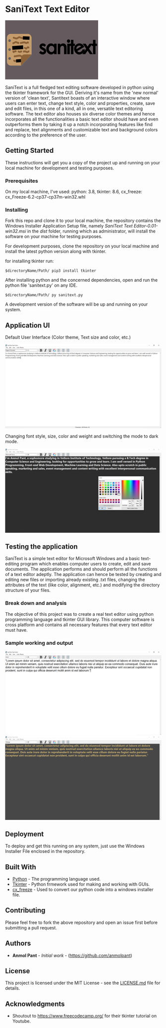 # SaniText Text Editor

![Output Image](https://github.com/anmolpant/SaniText/blob/master/Screenshots/sanitext.png)

SaniText is a full fledged text editing software developed in python using the tkinter framework for the GUI. Deriving it's name from the 'new normal' version of 'clean text', Santitext boasts of an interactive window where users can enter text, change text style, color and properties, create, save and edit files, in this one of a kind, all in one, versatile text editoring software. The text editor also houses six diverse color themes and hence incorporates all the functionalities a basic text editor should have and even outperforms them by taking it up a notch incorporating features like find and replace, text alignments and customizable text and background colors according to the preference of the user.

## Getting Started

These instructions will get you a copy of the project up and running on your local machine for development and testing purposes.

### Prerequisites

On my local machine, I've used: 
python: 3.8, 
tkinter: 8.6,
cx_freeze: cx_Freeze-6.2-cp37-cp37m-win32.whl

### Installing

Fork this repo and clone it to your local machine, the repository contains the Windows Installer Application Setup file, namely *SaniText Text Editor-0.01-win32.msi* in the *dist* folder, running which as administrator, will install the software on your machine for testing purposes.

For development purposes, clone the repository on your local machine and install the latest python version along with tkinter. 

for installing tkinter run:

```
$directoryName/Path/ pip3 install tkinter
```

After installing python and the concerned dependencies, open and run the python file 'sanitext.py' on any IDE.

```
$directoryName/Path/ py sanitext.py
```
A development version of the software will be up and running on your system.

## Application UI

Default User Interface (Color theme, Text size and color, etc.)

![Output Image](https://github.com/anmolpant/SaniText/blob/master/Screenshots/screenshot1.PNG)

Changing font style, size, color and weight and switching the mode to dark mode.

![Output Image](https://github.com/anmolpant/SaniText/blob/master/Screenshots/screenshot2.PNG)

## Testing the application

SaniText is a simple text editor for Microsoft Windows and a basic text-editing program which enables computer users to create, edit and save documents. The application performs and should perform all the functions of a text editor adeptly. The application can hence be tested by creating and editing new files or importing already existing .txt files, changing the attributes of the text (like color, alignment, etc.) and modifying the directory structure of your files.

### Break down and analysis

The objective of this project was to create a real text editor using python programming language and tkinter GUI library. This computer software is cross platform and contains all necessary features that every text editor must have.

### Sample working and output 

![Output Image](https://github.com/anmolpant/SaniText/blob/master/Screenshots/screenshot4.PNG)
![Output Image](https://github.com/anmolpant/SaniText/blob/master/Screenshots/screenshot3.PNG)

## Deployment

To deploy and get this running on any system, just use the Windows Installer File enclosed in the repository.

## Built With

* [Python](https://www.python.org/) - The programming language used.
* [Tkinter](https://docs.python.org/3/library/tkinter.html) - Python frmework used for making and working with GUIs.
* [cx_freeze](https://cx-freeze.readthedocs.io/en/latest/) - Used to convert our python code into a windows installer file.

## Contributing

Please feel free to fork the above repository and open an issue first before submitting a pull request. 

## Authors

* **Anmol Pant** - *Initial work* - (https://github.com/anmolpant)

## License

This project is licensed under the MIT License - see the [LICENSE.md](LICENSE.md) file for details.

## Acknowledgments

* Shoutout to https://www.freecodecamp.org/ for their tkinter tutorial on Youtube.


